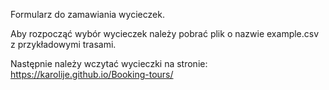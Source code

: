 Formularz do zamawiania wycieczek.

Aby rozpocząć wybór wycieczek należy pobrać plik o nazwie example.csv z przykładowymi trasami.

Następnie należy wczytać wycieczki na stronie:
https://karolije.github.io/Booking-tours/
